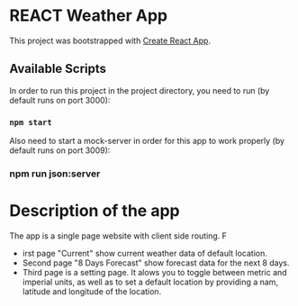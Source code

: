 # REACT Weather App

This project was bootstrapped with [Create React App](https://github.com/facebook/create-react-app).

## Available Scripts

In order to run this project in the project directory, you need to run (by default runs on port 3000):

### `npm start`

Also need to start a mock-server in order for this app to work properly (by default runs on port 3009):

### npm run json:server

# Description of the app

The app is a single page website with client side routing. F
- irst page "Current" show current weather data of default location. 
- Second page "8 Days Forecast" show forecast data for the next 8 days.
- Third page is a setting page. It alows you to toggle between metric and imperial units, as well as to set a default location by providing a nam, latitude and longitude of the location.   